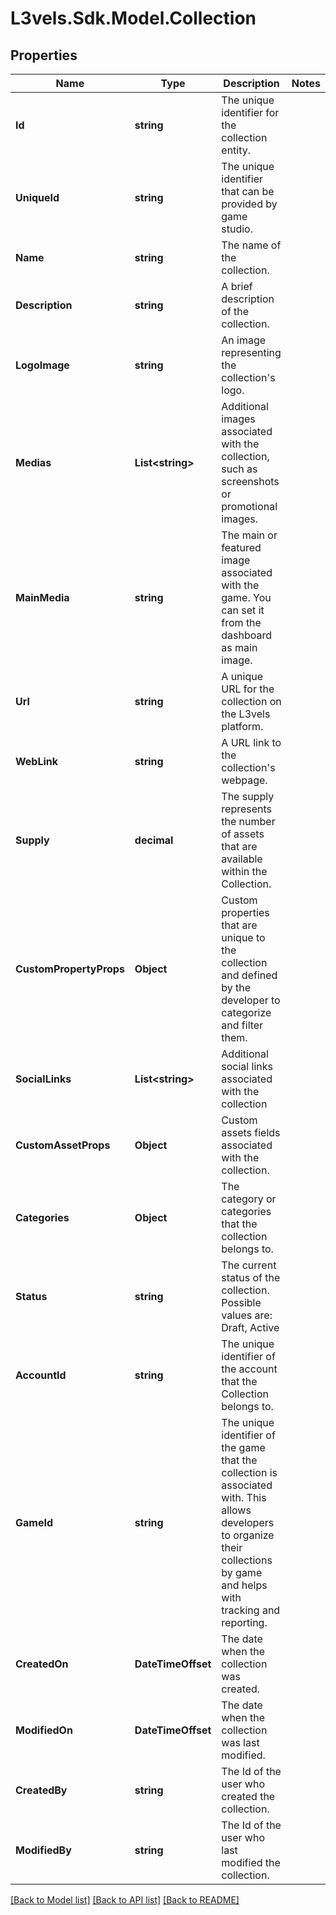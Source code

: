 # L3vels.Sdk.Model.Collection

## Properties

Name | Type | Description | Notes
------------ | ------------- | ------------- | -------------
**Id** | **string** | The unique identifier for the collection entity. | 
**UniqueId** | **string** | The unique identifier that can be provided by game studio. | 
**Name** | **string** | The name of the collection. | 
**Description** | **string** | A brief description of the collection. | 
**LogoImage** | **string** | An image representing the collection&#39;s logo. | 
**Medias** | **List&lt;string&gt;** | Additional images associated with the collection, such as screenshots or promotional images. | 
**MainMedia** | **string** | The main or featured image associated with the game. You can set it from the dashboard as main image. | 
**Url** | **string** | A unique URL for the collection on the L3vels platform. | 
**WebLink** | **string** | A URL link to the collection&#39;s webpage. | 
**Supply** | **decimal** | The supply represents the number of assets that are available within the Collection. | 
**CustomPropertyProps** | **Object** | Custom properties that are unique to the collection and defined by the developer to categorize and filter them. | 
**SocialLinks** | **List&lt;string&gt;** | Additional social links associated with the collection | 
**CustomAssetProps** | **Object** | Custom assets fields associated with the collection. | 
**Categories** | **Object** | The category or categories that the collection belongs to. | 
**Status** | **string** | The current status of the collection. Possible values are: Draft, Active | 
**AccountId** | **string** | The unique identifier of the account that the Collection belongs to. | 
**GameId** | **string** | The unique identifier of the game that the collection is associated with. This allows developers to organize their collections by game and helps with tracking and reporting. | 
**CreatedOn** | **DateTimeOffset** | The date when the collection was created. | 
**ModifiedOn** | **DateTimeOffset** | The date when the collection was last modified. | 
**CreatedBy** | **string** | The Id of the user who created the collection. | 
**ModifiedBy** | **string** | The Id of the user who last modified the collection. | 

[[Back to Model list]](../README.md#documentation-for-models) [[Back to API list]](../README.md#documentation-for-api-endpoints) [[Back to README]](../README.md)

